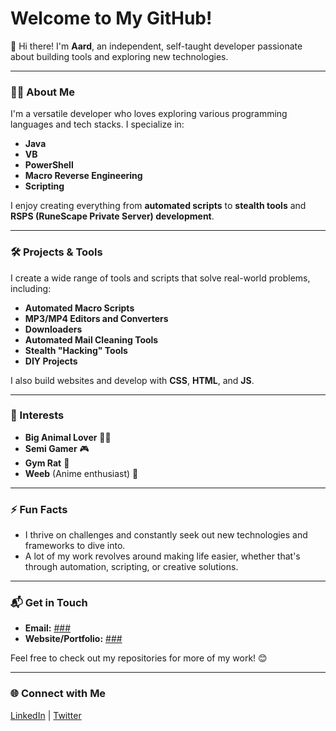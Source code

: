 # Welcome to My GitHub!

👋 Hi there! I'm **Aard**, an independent, self-taught developer passionate about building tools and exploring new technologies.

---

### 👨‍💻 About Me

I'm a versatile developer who loves exploring various programming languages and tech stacks. I specialize in:
- **Java** 
- **VB**
- **PowerShell**
- **Macro Reverse Engineering**
- **Scripting**
  
I enjoy creating everything from **automated scripts** to **stealth tools** and **RSPS (RuneScape Private Server) development**.

---

### 🛠️ Projects & Tools

I create a wide range of tools and scripts that solve real-world problems, including:
- **Automated Macro Scripts**
- **MP3/MP4 Editors and Converters**
- **Downloaders**
- **Automated Mail Cleaning Tools**
- **Stealth "Hacking" Tools**
- **DIY Projects**

I also build websites and develop with **CSS**, **HTML**, and **JS**.

---

### 🐾 Interests

- **Big Animal Lover** 🐶🐱
- **Semi Gamer** 🎮
- **Gym Rat** 💪
- **Weeb** (Anime enthusiast) 🍥

---

### ⚡ Fun Facts

- I thrive on challenges and constantly seek out new technologies and frameworks to dive into.
- A lot of my work revolves around making life easier, whether that's through automation, scripting, or creative solutions.

---

### 📬 Get in Touch

- **Email:** [###](####)
- **Website/Portfolio:** [###](####)

Feel free to check out my repositories for more of my work! 😊

---

### 🌐 Connect with Me

[LinkedIn](https://www.linkedin.com/in/yourprofile) | [Twitter](https://twitter.com/yourprofile)
